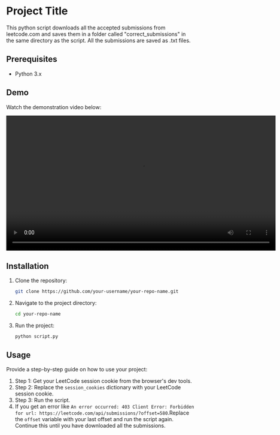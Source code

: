 # Project Title

This python script downloads all the accepted submissions from leetcode.com and saves them in a folder called "correct_submissions" in the same directory as the script. All the submissions are saved as .txt files.

## Prerequisites

- Python 3.x


## Demo

Watch the demonstration video below:

<video src="./resources//Recording 2025-01-05 183854.mp4" controls width="720"></video>


## Installation

1. Clone the repository:
   ```bash
   git clone https://github.com/your-username/your-repo-name.git
   ```
2. Navigate to the project directory:
   ```bash
   cd your-repo-name
   ```

3. Run the project:
   ```
   python script.py
   ```

## Usage

Provide a step-by-step guide on how to use your project:

1. Step 1: Get your LeetCode session cookie from the browser's dev tools.
2. Step 2: Replace the `session_cookies` dictionary with your LeetCode session cookie.
3. Step 3: Run the script.
4. If you get an error like `An error occurred: 403 Client Error: Forbidden for url: https://leetcode.com/api/submissions/?offset=580`.Replace the `offset` variable with your last offset and run the script again. Continue this until you have downloaded all the submissions.



